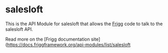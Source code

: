 # salesloft

This is the API Module for salesloft that allows the [Frigg](https://friggframework.org) code to talk to the salesloft
API.

Read more on the [Frigg documentation site](https://docs.friggframework.org/api-modules/list/salesloft